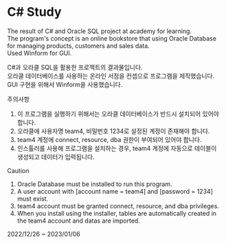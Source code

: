 # C# Study
The result of C# and Oracle SQL project at academy for learning.  
The program's concept is an online bookstore that using Oracle Database for managing products, customers and sales data.  
Used Winform for GUI.
  
C#과 오라클 SQL을 활용한 프로젝트의 결과물입니다.  
오라클 데이터베이스를 사용하는 온라인 서점을 컨셉으로 프로그램을 제작했습니다.  
GUI 구현을 위해서 Winform을 사용했습니다.
  
  
  
주의사항
1. 이 프로그램을 실행하기 위해서는 오라클 데이터베이스가 반드시 설치되어 있어야 합니다.
2. 오라클에 사용자명 team4, 비밀번호 1234로 설정된 계정이 존재해야 합니다.
3. team4 계정에 connect, resource, dba 권한이 부여되어 있어야 합니다.
4. 인스톨러를 사용해 프로그램을 설치하는 경우, team4 계정에 자동으로 테이블이 생성되고 데이터가 입력됩니다.
  
Caution
1. Oracle Database must be installed to run this program.
2. A user account with [account name = team4] and [password = 1234] must exist.
3. team4 account must be granted connect, resource, and dba privileges.
4. When you install using the installer, tables are automatically created in the team4 account and datas are imported.

2022/12/26 ~ 2023/01/06
